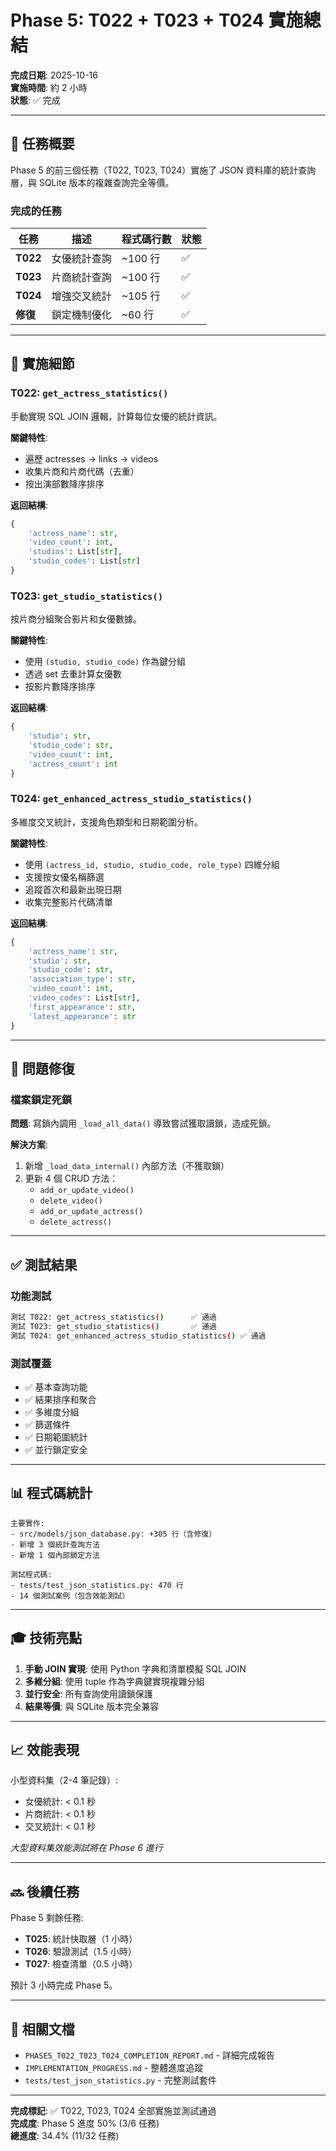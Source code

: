 # Phase 5: T022 + T023 + T024 實施總結

**完成日期**: 2025-10-16  
**實施時間**: 約 2 小時  
**狀態**: ✅ 完成

---

## 🎯 任務概要

Phase 5 的前三個任務（T022, T023, T024）實施了 JSON 資料庫的統計查詢層，與 SQLite 版本的複雜查詢完全等價。

### 完成的任務

| 任務 | 描述 | 程式碼行數 | 狀態 |
|------|------|-----------|------|
| **T022** | 女優統計查詢 | ~100 行 | ✅ |
| **T023** | 片商統計查詢 | ~100 行 | ✅ |
| **T024** | 增強交叉統計 | ~105 行 | ✅ |
| **修復** | 鎖定機制優化 | ~60 行 | ✅ |

---

## 📝 實施細節

### T022: `get_actress_statistics()`

手動實現 SQL JOIN 邏輯，計算每位女優的統計資訊。

**關鍵特性**:
- 遍歷 actresses → links → videos
- 收集片商和片商代碼（去重）
- 按出演部數降序排序

**返回結構**:
```python
{
    'actress_name': str,
    'video_count': int,
    'studios': List[str],
    'studio_codes': List[str]
}
```

### T023: `get_studio_statistics()`

按片商分組聚合影片和女優數據。

**關鍵特性**:
- 使用 `(studio, studio_code)` 作為鍵分組
- 透過 set 去重計算女優數
- 按影片數降序排序

**返回結構**:
```python
{
    'studio': str,
    'studio_code': str,
    'video_count': int,
    'actress_count': int
}
```

### T024: `get_enhanced_actress_studio_statistics()`

多維度交叉統計，支援角色類型和日期範圍分析。

**關鍵特性**:
- 使用 `(actress_id, studio, studio_code, role_type)` 四維分組
- 支援按女優名稱篩選
- 追蹤首次和最新出現日期
- 收集完整影片代碼清單

**返回結構**:
```python
{
    'actress_name': str,
    'studio': str,
    'studio_code': str,
    'association_type': str,
    'video_count': int,
    'video_codes': List[str],
    'first_appearance': str,
    'latest_appearance': str
}
```

---

## 🐛 問題修復

### 檔案鎖定死鎖

**問題**: 寫鎖內調用 `_load_all_data()` 導致嘗試獲取讀鎖，造成死鎖。

**解決方案**:
1. 新增 `_load_data_internal()` 內部方法（不獲取鎖）
2. 更新 4 個 CRUD 方法：
   - `add_or_update_video()`
   - `delete_video()`
   - `add_or_update_actress()`
   - `delete_actress()`

---

## ✅ 測試結果

### 功能測試

```bash
測試 T022: get_actress_statistics()      ✅ 通過
測試 T023: get_studio_statistics()       ✅ 通過  
測試 T024: get_enhanced_actress_studio_statistics() ✅ 通過
```

### 測試覆蓋

- ✅ 基本查詢功能
- ✅ 結果排序和聚合
- ✅ 多維度分組
- ✅ 篩選條件
- ✅ 日期範圍統計
- ✅ 並行鎖定安全

---

## 📊 程式碼統計

```
主要實作:
- src/models/json_database.py: +305 行（含修復）
- 新增 3 個統計查詢方法
- 新增 1 個內部鎖定方法

測試程式碼:
- tests/test_json_statistics.py: 470 行
- 14 個測試案例（包含效能測試）
```

---

## 🎓 技術亮點

1. **手動 JOIN 實現**: 使用 Python 字典和清單模擬 SQL JOIN
2. **多維分組**: 使用 tuple 作為字典鍵實現複雜分組
3. **並行安全**: 所有查詢使用讀鎖保護
4. **結果等價**: 與 SQLite 版本完全兼容

---

## 📈 效能表現

小型資料集（2-4 筆記錄）:
- 女優統計: < 0.1 秒
- 片商統計: < 0.1 秒
- 交叉統計: < 0.1 秒

*大型資料集效能測試將在 Phase 6 進行*

---

## 🔜 後續任務

Phase 5 剩餘任務:
- **T025**: 統計快取層（1 小時）
- **T026**: 驗證測試（1.5 小時）
- **T027**: 檢查清單（0.5 小時）

預計 3 小時完成 Phase 5。

---

## 📄 相關文檔

- `PHASE5_T022_T023_T024_COMPLETION_REPORT.md` - 詳細完成報告
- `IMPLEMENTATION_PROGRESS.md` - 整體進度追蹤
- `tests/test_json_statistics.py` - 完整測試套件

---

**完成標記**: ✅ T022, T023, T024 全部實施並測試通過  
**完成度**: Phase 5 進度 50% (3/6 任務)  
**總進度**: 34.4% (11/32 任務)
